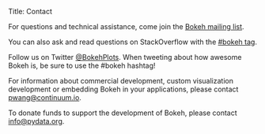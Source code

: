 Title: Contact

For questions and technical assistance, come join the [Bokeh mailing list](//groups.google.com/a/continuum.io/forum/#!forum/bokeh).

You can also ask and read questions on StackOverflow with the [#bokeh tag](//stackoverflow.com/questions/tagged/bokeh).

Follow us on Twitter [@BokehPlots](//twitter.com/BokehPlots). When tweeting about how awesome Bokeh is, be sure to use the #bokeh hashtag!

For information about commercial development, custom visualization development or embedding Bokeh in your applications, please contact [pwang@continuum.io](mailto://pwang@continuum.io).

To donate funds to support the development of Bokeh, please contact [info@pydata.org](mailto://info@pydata.org).
